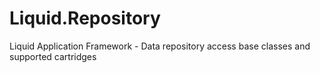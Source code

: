 # Liquid.Repository
Liquid Application Framework - Data repository access base classes and supported cartridges
